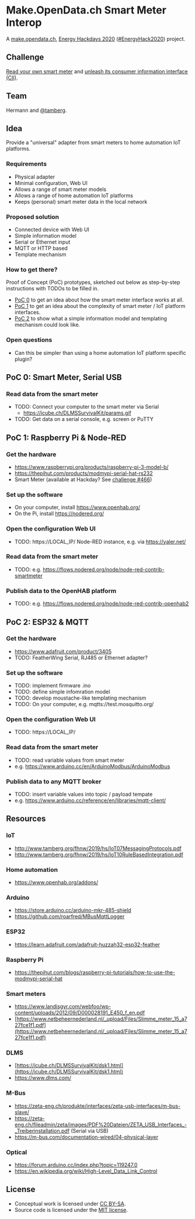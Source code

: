 # Make.OpenData.ch Smart Meter Interop
A [make.opendata.ch](https://make.opendata.ch/), [Energy Hackdays 2020](https://hack.opendata.ch/event/31) ([#EnergyHack2020](https://twitter.com/hashtag/energyhack2020)) project.

## Challenge
[Read your own smart meter](https://hack.opendata.ch/project/466) and [unleash its consumer information interface (CII)](https://hack.opendata.ch/project/582).

## Team
Hermann and [@tamberg](https://twitter.com/tamberg).

## Idea
Provide a "universal" adapter from smart meters to home automation IoT platforms.

### Requirements
* Physical adapter
* Minimal configuration, Web UI
* Allows a range of smart meter models
* Allows a range of home automation IoT platforms
* Keeps (personal) smart meter data in the local network

### Proposed solution
* Connected device with Web UI
* Simple information model
* Serial or Ethernet input
* MQTT or HTTP based
* Template mechanism

### How to get there?
Proof of Concept (PoC) prototypes, sketched out below as step-by-step instructions with TODOs to be filled in.
* [PoC 0](#poc-0-smart-meter-serial-usb) to get an idea about how the smart meter interface works at all.
* [PoC 1](#poc-1-raspberry-pi--node-red) to get an idea about the complexity of smart meter / IoT platform interfaces.
* [PoC 2](#poc-2-esp32--mqtt) to show what a simple information model and templating mechanism could look like.

### Open questions
* Can this be simpler than using a home automation IoT platform specific plugin?

## PoC 0: Smart Meter, Serial USB
### Read data from the smart meter
* TODO: Connect your computer to the smart meter via Serial
  * https://icube.ch/DLMSSurvivalKit/params.gif
* TODO: Get data on a serial console, e.g. screen or PuTTY

## PoC 1: Raspberry Pi & Node-RED
### Get the hardware
* https://www.raspberrypi.org/products/raspberry-pi-3-model-b/
* https://thepihut.com/products/modmypi-serial-hat-rs232
* Smart Meter (available at Hackday? See [challenge #466](https://hack.opendata.ch/project/466))
### Set up the software
* On your computer, install https://www.openhab.org/
* On the Pi, install https://nodered.org/
### Open the configuration Web UI
* TODO: https://LOCAL_IP/ Node-RED instance, e.g. via https://yaler.net/
### Read data from the smart meter
* TODO: e.g. https://flows.nodered.org/node/node-red-contrib-smartmeter
### Publish data to the OpenHAB platform
* TODO: e.g. https://flows.nodered.org/node/node-red-contrib-openhab2

## PoC 2: ESP32 & MQTT
### Get the hardware
* https://www.adafruit.com/product/3405
* TODO: FeatherWing Serial, RJ485 or Ethernet adapter?
### Set up the software
* TODO: implement firmware .ino
* TODO: define simple infomration model
* TODO: develop moustache-like templating mechanism
* TODO: On your computer, e.g. mqtts://test.mosquitto.org/
### Open the configuration Web UI
* TODO: https://LOCAL_IP/
### Read data from the smart meter
* TODO: read variable values from smart meter
* e.g. https://www.arduino.cc/en/ArduinoModbus/ArduinoModbus
### Publish data to any MQTT broker
* TODO: insert variable values into topic / payload tempate
* e.g. https://www.arduino.cc/reference/en/libraries/mqtt-client/

## Resources
### IoT
* http://www.tamberg.org/fhnw/2019/hs/IoT07MessagingProtocols.pdf
* http://www.tamberg.org/fhnw/2019/hs/IoT10RuleBasedIntegration.pdf

### Home automation
* https://www.openhab.org/addons/

### Arduino
* https://store.arduino.cc/arduino-mkr-485-shield
* https://github.com/roarfred/MBusMqttLogger

### ESP32
* https://learn.adafruit.com/adafruit-huzzah32-esp32-feather

### Raspberry Pi
* https://thepihut.com/blogs/raspberry-pi-tutorials/how-to-use-the-modmypi-serial-hat

### Smart meters
* https://www.landisgyr.com/webfoo/wp-content/uploads/2012/09/D000028191_E450_f_en.pdf
* [https://www.netbeheernederland.nl/_upload/Files/Slimme_meter_15_a727fce1f1.pdf](https://www.netbeheernederland.nl/_upload/Files/Slimme_meter_15_a727fce1f1.pdf)

### DLMS
* [https://icube.ch/DLMSSurvivalKit/dsk1.html](https://icube.ch/DLMSSurvivalKit/dsk1.html)
* https://www.dlms.com/

### M-Bus
* https://zeta-eng.ch/produkte/interfaces/zeta-usb-interfaces/m-bus-slave/
* https://zeta-eng.ch/fileadmin/zeta/images/PDF%20Dateien/ZETA_USB_Interfaces_-_Treiberinstallation.pdf (Serial via USB)
* https://m-bus.com/documentation-wired/04-physical-layer

### Optical
* https://forum.arduino.cc/index.php?topic=119247.0
* https://en.wikipedia.org/wiki/High-Level_Data_Link_Control

## License
* Conceptual work is licensed under [CC BY-SA](https://creativecommons.org/licenses/by-sa/4.0/).
* Source code is licensed under the [MIT license](https://tamberg.mit-license.org/).
